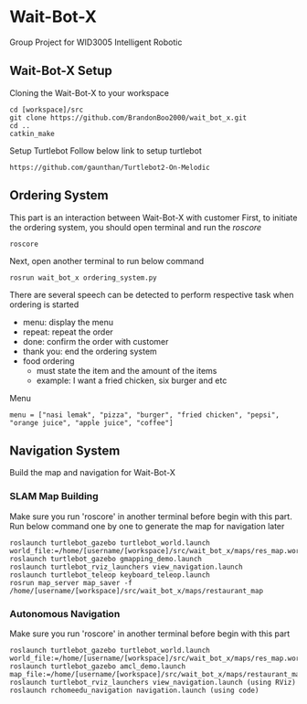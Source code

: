 # Wait-Bot-X
Group Project for WID3005 Intelligent Robotic
## Wait-Bot-X Setup
Cloning the Wait-Bot-X to your workspace
```
cd [workspace]/src
git clone https://github.com/BrandonBoo2000/wait_bot_x.git
cd ..
catkin_make
```

Setup Turtlebot
Follow below link to setup turtlebot
```
https://github.com/gaunthan/Turtlebot2-On-Melodic
```

## Ordering System
This part is an interaction between Wait-Bot-X with customer
First, to initiate the ordering system, you should open terminal and run the *roscore*
```
roscore
```
Next, open another terminal to run below command
```
rosrun wait_bot_x ordering_system.py
```
There are several speech can be detected to perform respective task when ordering is started
- menu: display the menu
- repeat: repeat the order
- done: confirm the order with customer
- thank you: end the ordering system
- food ordering
  - must state the item and the amount of the items
  - example: I want a fried chicken, six burger and etc

Menu
```
menu = ["nasi lemak", "pizza", "burger", "fried chicken", "pepsi", "orange juice", "apple juice", "coffee"]
```

## Navigation System
Build the map and navigation for Wait-Bot-X

### SLAM Map Building
Make sure you run 'roscore' in another terminal before begin with this part.
Run below command one by one to generate the map for navigation later
```
roslaunch turtlebot_gazebo turtlebot_world.launch world_file:=/home/[username/[workspace]/src/wait_bot_x/maps/res_map.world
roslaunch turtlebot_gazebo gmapping_demo.launch
roslaunch turtlebot_rviz_launchers view_navigation.launch
roslaunch turtlebot_teleop keyboard_teleop.launch
rosrun map_server map_saver -f /home/[username/[workspace]/src/wait_bot_x/maps/restaurant_map
```

### Autonomous Navigation
Make sure you run 'roscore' in another terminal before begin with this part
```
roslaunch turtlebot_gazebo turtlebot_world.launch world_file:=/home/[username/[workspace]/src/wait_bot_x/maps/res_map.world
roslaunch turtlebot_gazebo amcl_demo.launch map_file:=/home/[username/[workspace]/src/wait_bot_x/maps/restaurant_map.yaml
roslaunch turtlebot_rviz_launchers view_navigation.launch (using RViz)
roslaunch rchomeedu_navigation navigation.launch (using code) 
```
